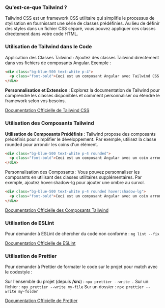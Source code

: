 ### Qu'est-ce-que Tailwind ?

Tailwind CSS est un framework CSS utilitaire qui simplifie le processus de stylisation en fournissant une série de classes prédéfinies. Au lieu de définir des styles dans un fichier CSS séparé, vous pouvez appliquer ces classes directement dans votre code HTML.
<br>

### Utilisation de Tailwind dans le Code

Application des Classes Tailwind : Ajoutez des classes Tailwind directement dans vos fichiers de composants Angular. Exemple :

```html
<div class="bg-blue-500 text-white p-4">
  <p class="font-bold">Ceci est un composant Angular avec Tailwind CSS.</p>
</div>
```

**Personnalisation et Extension** : Explorez la documentation de Tailwind pour comprendre les classes disponibles et comment personnaliser ou étendre le framework selon vos besoins.

[Documentation Officielle de Tailwind CSS](https://tailwindcss.com/docs/installation)
<br>

### Utilisation des Composants Tailwind

**Utilisation de Composants Prédéfinis** : Tailwind propose des composants prédéfinis pour simplifier le développement. Par exemple, utilisez la classe rounded pour arrondir les coins d'un élément.

```html
<div class="bg-blue-500 text-white p-4 rounded">
  <p class="font-bold">Ceci est un composant Angular avec un coin arrondi.</p>
</div>
```

Personnalisation des Composants : Vous pouvez personnaliser les composants en utilisant des classes utilitaires supplémentaires. Par exemple, ajoutez hover:shadow-lg pour ajouter une ombre au survol.

```html
<div class="bg-blue-500 text-white p-4 rounded hover:shadow-lg">
  <p class="font-bold">Ceci est un composant Angular avec un coin arrondi et une ombre au survol.</p>
</div>
```

[Documentation Officielle des Composants Tailwind](https://tailwindui.com/components)
<br>

### Utilisation de ESLint

Pour demander à ESLint de chercher du code non conforme :
`ng lint --fix`

[Documentation Officielle de ESLint](https://eslint.org/docs/latest/)

### Utilisation de Prettier

Pour demander à Prettier de formater le code sur le projet pour match avec le codestyle :

Sur l'ensemble du projet (depuis **/src**) : `npx prettier --write .`
Sur un fichier : `npx prettier --write my-file`
Sur un dossier : `npx prettier --write my-folder`

[Documentation Officielle de Prettier](https://prettier.io/docs/en/index.html)
